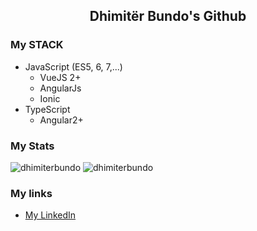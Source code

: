 <h2 align="center"> 
  Dhimitër Bundo's Github
</h1>

<!--
**dhimiterbundo/dhimiterbundo** is a ✨ _special_ ✨ repository because its `README.md` (this file) appears on your GitHub profile.

Here are some ideas to get you started:

- 🔭 I’m currently working on ...
- 🌱 I’m currently learning ...
- 👯 I’m looking to collaborate on ...
- 🤔 I’m looking for help with ...
- 💬 Ask me about ...
- 📫 How to reach me: ...
- 😄 Pronouns: ...
- ⚡ Fun fact: ...
-->
### My STACK

- JavaScript (ES5, 6, 7,...)
  - VueJS 2+
  - AngularJs
  - Ionic
- TypeScript
  - Angular2+

### My Stats

<p align="left">
<img src="https://github-readme-stats.vercel.app/api/top-langs/?username=dhimiterbundo&layout=compact&theme=vue-dark" alt="dhimiterbundo" /> 
<img src="https://github-readme-stats.vercel.app/api?username=dhimiterbundo&show_icons=true&theme=vue-dark&count_private=true" alt="dhimiterbundo" />
</p>

### My links
- [My LinkedIn](https://al.linkedin.com/in/dhimit%C3%ABr-bundo-058877150)
